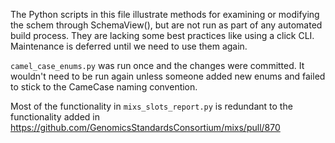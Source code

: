 The Python scripts in this file illustrate methods for examining or modifying the schem through SchemaView(), but are
not run as part of any automated build process. They are lacking some best practices like using a click CLI. Maintenance
is deferred until we need to use them again.

`camel_case_enums.py` was run once and the changes were committed. It wouldn't need to be run again unless someone added
new enums and failed to stick to the CameCase naming convention.

Most of the functionality in `mixs_slots_report.py` is redundant to the functionality added
in https://github.com/GenomicsStandardsConsortium/mixs/pull/870